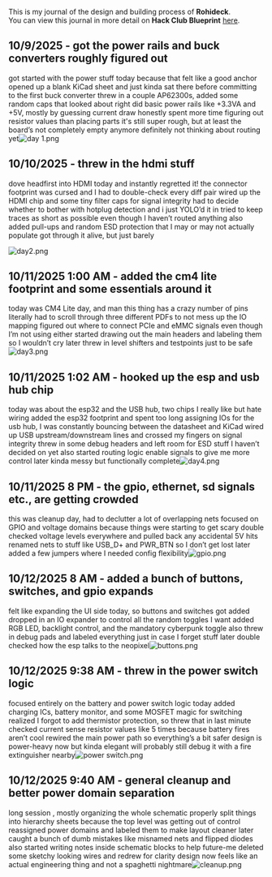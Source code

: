 <!--
  ===================    !!READ THIS NOTICE!!   ====================
  DO NOT edit this file manually. Your changes WILL BE OVERWRITTEN!
  This journal is auto generated and updated by Hack Club Blueprint.
  To edit this file, please edit your journal entries on Blueprint.
  ==================================================================
-->

This is my journal of the design and building process of **Rohideck**.  
You can view this journal in more detail on **Hack Club Blueprint** [here](https://blueprint.hackclub.com/projects/348).


## 10/9/2025 - got the power rails and buck converters roughly figured out  

got started with the power stuff today because that felt like a good anchor
opened up a blank KiCad sheet and just kinda sat there before committing to the first buck converter
threw in a couple AP62300s, added some random caps that looked about right
did basic power rails like +3.3VA and +5V, mostly by guessing current draw
honestly spent more time figuring out resistor values than placing parts
it's still super rough, but at least the board’s not completely empty anymore
definitely not thinking about routing yet![day 1.png](https://blueprint.hackclub.com/user-attachments/blobs/proxy/eyJfcmFpbHMiOnsiZGF0YSI6MTIzMCwicHVyIjoiYmxvYl9pZCJ9fQ==--4c5f583684176dfbddac1a05d51663791643253a/day%201.png)
  

## 10/10/2025 - threw in the hdmi stuff  

dove headfirst into HDMI today and instantly regretted it!
the connector footprint was cursed and I had to double-check every diff pair
wired up the HDMI chip and some tiny filter caps for signal integrity
had to decide whether to bother with hotplug detection and i just YOLO’d it in
tried to keep traces as short as possible even though I haven’t routed anything
also added pull-ups and random ESD protection that I may or may not actually populate
got through it alive, but just barely

![day2.png](https://blueprint.hackclub.com/user-attachments/blobs/proxy/eyJfcmFpbHMiOnsiZGF0YSI6MTM1MSwicHVyIjoiYmxvYl9pZCJ9fQ==--49d7d89f84e8693ed5babf6b7e2cd3abce66a3f0/day2.png)
  

## 10/11/2025 1:00 AM - added the cm4 lite footprint and some essentials around it  

today was CM4 Lite day, and man this thing has a crazy number of pins
literally had to scroll through three different PDFs to not mess up the IO mapping
figured out where to connect PCIe and eMMC signals even though I’m not using either
started drawing out the main headers and labeling them so I wouldn’t cry later
threw in level shifters and testpoints just to be safe![day3.png](https://blueprint.hackclub.com/user-attachments/blobs/proxy/eyJfcmFpbHMiOnsiZGF0YSI6MTQ4NSwicHVyIjoiYmxvYl9pZCJ9fQ==--efd85f72346e42830c84962ea838c18fade0c178/day3.png)
  

## 10/11/2025 1:02 AM - hooked up the esp and usb hub chip  

today was about the esp32 and the USB hub, two chips I really like but hate wiring
added the esp32 footprint and spent too long assigning IOs
for the usb hub, I was constantly bouncing between the datasheet and KiCad
wired up USB upstream/downstream lines and crossed my fingers on signal integrity
threw in some debug headers and left room for ESD stuff I haven’t decided on yet
also started routing logic enable signals to give me more control later
kinda messy but functionally complete![day4.png](https://blueprint.hackclub.com/user-attachments/blobs/proxy/eyJfcmFpbHMiOnsiZGF0YSI6MTQ4NiwicHVyIjoiYmxvYl9pZCJ9fQ==--fd94e24be29d5c38b869675385ff19243a17c339/day4.png)
  

## 10/11/2025 8 PM - the gpio, ethernet, sd signals etc., are getting crowded  

this was cleanup day, had to declutter a lot of overlapping nets
focused on GPIO and voltage domains because things were starting to get scary
double checked voltage levels everywhere and pulled back any accidental 5V hits
renamed nets to stuff like USB_D+ and PWR_BTN so I don’t get lost later
added a few jumpers where I needed config flexibility![gpio.png](https://blueprint.hackclub.com/user-attachments/blobs/proxy/eyJfcmFpbHMiOnsiZGF0YSI6MTYxMCwicHVyIjoiYmxvYl9pZCJ9fQ==--f982bf6c752e0e6e82c77e3ed0b15de5d7ac2dd7/gpio.png)
  

## 10/12/2025 8 AM - added a bunch of buttons, switches, and gpio expands  

felt like expanding the UI side today, so buttons and switches got added
dropped in an IO expander to control all the random toggles I want
added RGB LED, backlight control, and the mandatory cyberpunk toggle
also threw in debug pads and labeled everything just in case I forget stuff later
double checked how the esp talks to the neopixel![buttons.png](https://blueprint.hackclub.com/user-attachments/blobs/proxy/eyJfcmFpbHMiOnsiZGF0YSI6MTc0MCwicHVyIjoiYmxvYl9pZCJ9fQ==--bea606db09a49f9c9629447154d89016010342b1/buttons.png)
  

## 10/12/2025 9:38 AM - threw in the power switch logic  

focused entirely on the battery and power switch logic today
added charging ICs, battery monitor, and some MOSFET magic for switching
realized I forgot to add thermistor protection, so threw that in last minute
checked current sense resistor values like 5 times because battery fires aren’t cool
rewired the main power path so everything’s a bit safer
design is power-heavy now but kinda elegant
will probably still debug it with a fire extinguisher nearby![power switch.png](https://blueprint.hackclub.com/user-attachments/blobs/proxy/eyJfcmFpbHMiOnsiZGF0YSI6MTc0NCwicHVyIjoiYmxvYl9pZCJ9fQ==--e7bb61ba90cab78b7df135d8d4a798329d68e11c/power%20switch.png)
  

## 10/12/2025 9:40 AM - general cleanup and better power domain separation  

long session , mostly organizing the whole schematic properly
split things into hierarchy sheets because the top level was getting out of control
reassigned power domains and labeled them to make layout cleaner later
caught a bunch of dumb mistakes like misnamed nets and flipped diodes
also started writing notes inside schematic blocks to help future-me
deleted some sketchy looking wires and redrew for clarity
design now feels like an actual engineering thing and not a spaghetti nightmare![cleanup.png](https://blueprint.hackclub.com/user-attachments/blobs/proxy/eyJfcmFpbHMiOnsiZGF0YSI6MTc0NSwicHVyIjoiYmxvYl9pZCJ9fQ==--d0735bf9bcca186518cf2607a27d0dadca2b5570/cleanup.png)
  

